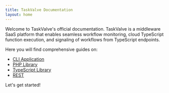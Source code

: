```yaml
---
title: TaskValve Documentation
layout: home
---
```


Welcome to TaskValve's official documentation. TaskValve is a middleware SaaS platform that enables seamless workflow monitoring, cloud TypeScript function execution, and signaling of workflows from TypeScript endpoints.

Here you will find comprehensive guides on:

- [CLI Application](/cli)
- [PHP Library](/PHP)
- [TypeScript Library](/library)
- [REST](/api)

Let's get started!
